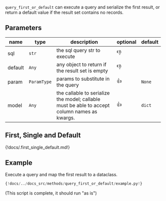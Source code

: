  
`query_first_or_default` can execute a query and serialize the first result, or return a default value if the result
set contains no records.

## Parameters
| name    | type        | description                                                                                   | optional     | default |
|---------|-------------|-----------------------------------------------------------------------------------------------|--------------|---------|
| sql     | `str`       | the sql query str to execute                                                                  | :thumbsdown: |         |
 | default | `Any`       | any object to return if the result set is empty                                               | :thumbsdown: |
| param   | `ParamType` | params to substitute in the query                                                             | :thumbsup:   | `None`  |
 | model   | `Any`       | the callable to serialize the model;  callable must be able to accept column names as kwargs. | :thumbsup:   | `dict`  |


## First, Single and Default
{!docs/.first_single_default.md!}

## Example
Execute a query and map the first result to a dataclass.
```python
{!docs/../docs_src/methods/query_first_or_default/example.py!}
```
(This script is complete, it should run "as is")